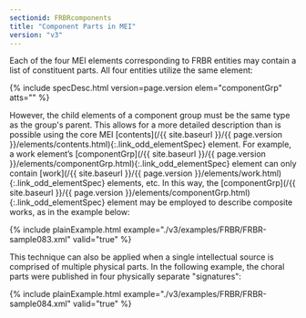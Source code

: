 ```yaml
---
sectionid: FRBRcomponents
title: "Component Parts in MEI"
version: "v3"
---
```




Each of the four MEI elements corresponding to FRBR entities may contain a list of
constituent parts. All four entities utilize the same element:



{% include specDesc.html version=page.version elem="componentGrp" atts="" %}



However, the child elements of a component group must be the same type as the group's
parent.
This allows for a more detailed description than is possible using the core MEI [contents](/{{ site.baseurl }}/{{ page.version }}/elements/contents.html){:.link_odd_elementSpec} element. For example, a work element’s [componentGrp](/{{ site.baseurl }}/{{ page.version }}/elements/componentGrp.html){:.link_odd_elementSpec} element can only contain [work](/{{ site.baseurl }}/{{ page.version }}/elements/work.html){:.link_odd_elementSpec} elements, etc. In
this way, the [componentGrp](/{{ site.baseurl }}/{{ page.version }}/elements/componentGrp.html){:.link_odd_elementSpec} element may be employed to describe composite
works, as in the example below:

{% include plainExample.html example="./v3/examples/FRBR/FRBR-sample083.xml" valid="true" %}

This technique can also be applied when a single intellectual source is comprised
of multiple
physical parts. In the following example, the choral parts were published in four
physically
separate "signatures":

{% include plainExample.html example="./v3/examples/FRBR/FRBR-sample084.xml" valid="true" %}

